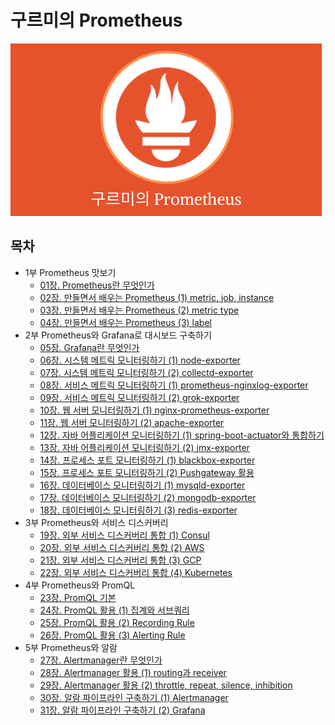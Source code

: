 # 구르미의 Prometheus

![logi](./docs/logo.png)


## 목차

* 1부 Prometheus 맛보기
  * [01장. Prometheus란 무엇인가](./docs/part1/01_what_is_prometheus/README.md)
  * [02장. 만들면서 배우는 Prometheus (1) metric, job, instance]()
  * [03장. 만들면서 배우는 Prometheus (2) metric type]()
  * [04장. 만들면서 배우는 Prometheus (3) label]()
* 2부 Prometheus와 Grafana로 대시보드 구축하기
  * [05장. Grafana란 무엇인가](./docs/part2/01_what_is_grafana/README.md)
  * [06장. 시스템 메트릭 모니터링하기 (1) node-exporter](./docs/part2/02_system_metric_monitoring_01/README.md)
  * [07장. 시스템 메트릭 모니터링하기 (2) collectd-exporter](./docs/part2/03_system_metric_monitoring_02/README.md)
  * [08장. 서비스 메트릭 모니터링하기 (1) prometheus-nginxlog-exporter](./docs/part2/04_service_metric_monitoring_01/README.md)
  * [09장. 서비스 메트릭 모니터링하기 (2) grok-exporter]()
  * [10장. 웹 서버 모니터링하기 (1) nginx-prometheus-exporter]()
  * [11장. 웹 서버 모니터링하기 (2) apache-exporter]()
  * [12장. 자바 어플리케이션 모니터링하기 (1) spring-boot-actuator와 통합하기]()
  * [13장. 자바 어플리케이션 모니터링하기 (2) jmx-exporter]()
  * [14장. 프로세스 포트 모니터링하기 (1) blackbox-exporter]()
  * [15장. 프로세스 포트 모니터링하기 (2) Pushgateway 활용]()
  * [16장. 데이터베이스 모니터링하기 (1) mysqld-exporter]()
  * [17장. 데이터베이스 모니터링하기 (2) mongodb-exporter]()
  * [18장. 데이터베이스 모니터링하기 (3) redis-exporter]()
* 3부 Prometheus와 서비스 디스커버리
  * [19장. 외부 서비스 디스커버리 통합 (1) Consul]()
  * [20장. 외부 서비스 디스커버리 통합 (2) AWS]()
  * [21장. 외부 서비스 디스커버리 통합 (3) GCP]()
  * [22장. 외부 서비스 디스커버리 통합 (4) Kubernetes]()
* 4부 Prometheus와 PromQL
  * [23장. PromQL 기본]()
  * [24장. PromQL 활용 (1) 집계와 서브쿼리]()
  * [25장. PromQL 활용 (2) Recording Rule]()
  * [26장. PromQL 활용 (3) Alerting Rule]()
* 5부 Prometheus와 알람
  * [27장. Alertmanager란 무엇인가]()
  * [28장. Alertmanager 활용 (1) routing과 receiver]()
  * [29장. Alertmanager 활용 (2) throttle, repeat, silence, inhibition]()
  * [30장. 알람 파이프라인 구축하기 (1) Alertmanager]()
  * [31장. 알람 파이프라인 구축하기 (2) Grafana]()
